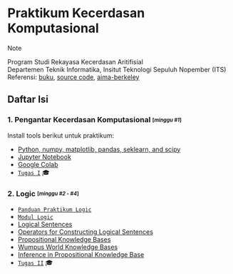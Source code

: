 # Praktikum Kecerdasan Komputasional

> [!NOTE]
> Program Studi Rekayasa Kecerdasan Aritifisial<br />
> Departemen Teknik Informatika, Insitut Teknologi Sepuluh Nopember (ITS)<br />
> Referensi: [buku](https://people.engr.tamu.edu/guni/csce642/files/AI_Russell_Norvig.pdf), [source code](https://github.com/aimacode/aima-python), [aima-berkeley](https://aima.cs.berkeley.edu/)<br />


## Daftar Isi
### 1. Pengantar Kecerdasan Komputasional <sub><sup>[_minggu #1_]</sup></sub> <br />
Install tools berikut untuk praktikum:
* [Python, numpy, matplotlib, pandas, seklearn, and scipy](https://github.com/kcv-if/Modul-KK/blob/main/Praktikum/1%20-%20Pengantar%20Kecerdasan%20Komputasional/1%20Pengantar%20Kecerdasan%20Komputasional.pdf)
* [Jupyter Notebook](https://github.com/kcv-if/Modul-KK/blob/main/Praktikum/1%20-%20Pengantar%20Kecerdasan%20Komputasional/1%20Pengantar%20Kecerdasan%20Komputasional.pdf)
* [Google Colab](https://github.com/kcv-if/Modul-KK/blob/main/Praktikum/1%20-%20Pengantar%20Kecerdasan%20Komputasional/1%20Pengantar%20Kecerdasan%20Komputasional.pdf)
* [`Tugas I`](https://github.com/kcv-if/Modul-KK/blob/main/Praktikum/1%20-%20Pengantar%20Kecerdasan%20Komputasional/1%20Pengantar%20Kecerdasan%20Komputasional.pdf) :mortar_board:

### 2. Logic <sub><sup>[_minggu #2 - #4_]</sup></sub><br />
* [`Panduan Praktikum Logic`](https://github.com/kcv-if/Modul-KK/blob/main/Praktikum/2%20-%20Logical%20Agents/2%20Panduan%20Praktikum%20Logic.pdf) 
* [`Modul Logic`](https://github.com/kcv-if/Modul-KK/blob/main/Praktikum/2%20-%20Logical%20Agents/README.md)
* [Logical Sentences](https://github.com/kcv-if/Modul-KK/blob/main/Praktikum/2%20-%20Logical%20Agents/logic.ipynb)
* [Operators for Constructing Logical Sentences](https://github.com/kcv-if/Modul-KK/blob/main/Praktikum/2%20-%20Logical%20Agents/logic.ipynb)
* [Propositional Knowledge Bases](https://github.com/kcv-if/Modul-KK/blob/main/Praktikum/2%20-%20Logical%20Agents/logic.ipynb)
* [Wumpus World Knowledge Bases](https://github.com/kcv-if/Modul-KK/blob/main/Praktikum/2%20-%20Logical%20Agents/logic.ipynb)
* [Inference in Propositional Knowledge Base](https://github.com/kcv-if/Modul-KK/blob/main/Praktikum/2%20-%20Logical%20Agents/logic.ipynb)
* [`Tugas II`](https://github.com/kcv-if/Modul-KK/blob/main/Praktikum/2%20-%20Logical%20Agents/Tugas%202/Tugas%202%20logic.pdf) :mortar_board:
